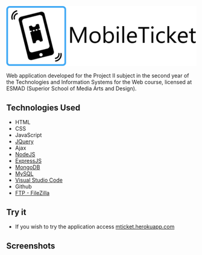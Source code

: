 ![MobileTicket](Screenshots/mTicketLogo.png)

Web application developed for the Project II subject in the second year of the Technologies and Information Systems for the Web course, licensed at ESMAD (Superior School of Media Arts and Design).


## Technologies Used

* HTML
* CSS
* JavaScript
* [JQuery](https://jquery.com/)
* Ajax
* [NodeJS](https://nodejs.org/en/)
* [ExpressJS](https://expressjs.com/)
* [MongoDB](https://www.mongodb.com/)
* [MySQL](https://www.mysql.com/)
* [Visual Studio Code](https://code.visualstudio.com/)
* Github
* [FTP - FileZilla](https://filezilla-project.org/)

## Try it
* If you wish to try the application access [mticket.herokuapp.com](https://mticket.herokuapp.com)

## Screenshots


